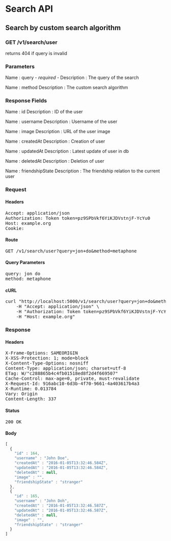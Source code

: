 # Search API

## Search by custom search algorithm

### GET /v1/search/user

returns 404 if query is invalid



### Parameters

Name : query *- required -*
Description : The query of the search

Name : method
Description : The custom search algorithm


### Response Fields

Name : id
Description : ID of the user

Name : username
Description : Username of the user

Name : image
Description : URL of the user image

Name : createdAt
Description : Creation of user

Name : updatedAt
Description : Latest update of user in db

Name : deletedAt
Description : Deletion of user

Name : friendshipState
Description : The friendship relation to the current user

### Request

#### Headers

<pre>Accept: application/json
Authorization: Token token=pz9SPbVkf6YiKJDVstnjF-YcYu0
Host: example.org
Cookie: </pre>

#### Route

<pre>GET /v1/search/user?query=jon+do&amp;method=metaphone</pre>

#### Query Parameters

<pre>query: jon do
method: metaphone</pre>

#### cURL

<pre class="request">curl &quot;http://localhost:5000/v1/search/user?query=jon+do&amp;method=metaphone&quot; -X GET \
	-H &quot;Accept: application/json&quot; \
	-H &quot;Authorization: Token token=pz9SPbVkf6YiKJDVstnjF-YcYu0&quot; \
	-H &quot;Host: example.org&quot;</pre>

### Response

#### Headers

<pre>X-Frame-Options: SAMEORIGIN
X-XSS-Protection: 1; mode=block
X-Content-Type-Options: nosniff
Content-Type: application/json; charset=utf-8
ETag: W/&quot;c288865b4c4fb01518ed8f2d4f669507&quot;
Cache-Control: max-age=0, private, must-revalidate
X-Request-Id: 916abc10-6d3b-4f70-9661-4a403617b4a3
X-Runtime: 0.013784
Vary: Origin
Content-Length: 337</pre>

#### Status

<pre>200 OK</pre>

#### Body

```javascript
[
  {
    "id" : 164,
    "username" : "John Doe",
    "createdAt" : "2016-01-05T13:32:46.584Z",
    "updatedAt" : "2016-01-05T13:32:46.584Z",
    "deletedAt" : null,
    "image" : "",
    "friendshipState" : "stranger"
  },
  {
    "id" : 165,
    "username" : "John Doh",
    "createdAt" : "2016-01-05T13:32:46.587Z",
    "updatedAt" : "2016-01-05T13:32:46.587Z",
    "deletedAt" : null,
    "image" : "",
    "friendshipState" : "stranger"
  }
]
```
